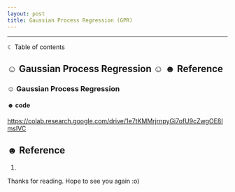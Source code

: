 ```yaml
---
layout: post
title: Gaussian Process Regression (GPR)
---
```




-----------------------------------------------------------------------
☾ Table of contents

☺︎ Gaussian Process Regression
☺︎ 
☻ Reference
-----------------------------------------------------------------------


### ☺︎ Gaussian Process Regression



#### ☻ code 
https://colab.research.google.com/drive/1e7tKMMrjrnpyGi7ofU9cZwgOE8ImsIVC



## ☻ Reference
1. 
Thanks for reading. Hope to see you again :o)
